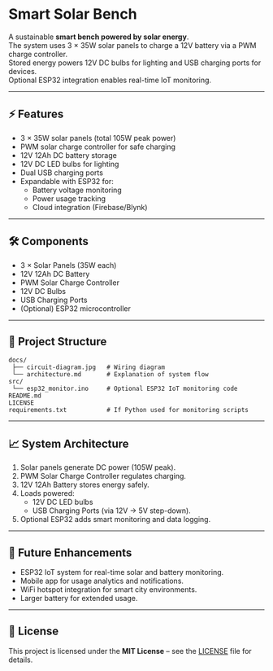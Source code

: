 # Smart Solar Bench

A sustainable **smart bench powered by solar energy**.  
The system uses 3 × 35W solar panels to charge a 12V battery via a PWM charge controller.  
Stored energy powers 12V DC bulbs for lighting and USB charging ports for devices.  
Optional ESP32 integration enables real-time IoT monitoring.

---

## ⚡ Features
- 3 × 35W solar panels (total 105W peak power)
- PWM solar charge controller for safe charging
- 12V 12Ah DC battery storage
- 12V DC LED bulbs for lighting
- Dual USB charging ports
- Expandable with ESP32 for:
  - Battery voltage monitoring
  - Power usage tracking
  - Cloud integration (Firebase/Blynk)

---

## 🛠️ Components
- 3 × Solar Panels (35W each)
- 12V 12Ah DC Battery
- PWM Solar Charge Controller
- 12V DC Bulbs
- USB Charging Ports
- (Optional) ESP32 microcontroller

---

## 📂 Project Structure
```
docs/                    
 ├── circuit-diagram.jpg   # Wiring diagram
 └── architecture.md       # Explanation of system flow
src/                     
 └── esp32_monitor.ino     # Optional ESP32 IoT monitoring code
README.md
LICENSE
requirements.txt           # If Python used for monitoring scripts
```

---

## 📈 System Architecture
1. Solar panels generate DC power (105W peak).
2. PWM Solar Charge Controller regulates charging.
3. 12V 12Ah Battery stores energy safely.
4. Loads powered:
   - 12V DC LED bulbs
   - USB Charging Ports (via 12V → 5V step-down).
5. Optional ESP32 adds smart monitoring and data logging.

---

## 🚀 Future Enhancements
- ESP32 IoT system for real-time solar and battery monitoring.
- Mobile app for usage analytics and notifications.
- WiFi hotspot integration for smart city environments.
- Larger battery for extended usage.

---

## 📜 License
This project is licensed under the **MIT License** – see the [LICENSE](LICENSE) file for details.
